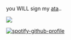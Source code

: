 

you WILL sign my [ata](https://marcywuzhere.atabook.org/)..


![](https://komarev.com/ghpvc/?username=wlwattson&color=fdf800&label=choombas!)

[![spotify-github-profile](https://spotify-github-profile.kittinanx.com/api/view?uid=44csvgkpct67jqlanu7db107a&cover_image=true&theme=novatorem&show_offline=true&background_color=121212&interchange=true&bar_color=53b14f&bar_color_cover=false)](https://github.com/kittinan/spotify-github-profile) 




<!--
**wlwattson/wlwattson** is a ✨ _special_ ✨ repository because its `README.md` (this file) appears on your GitHub profile.
![](https://i.pinimg.com/originals/46/7d/22/467d227643b9204d887249ab8ca14130.gif)
Here are some ideas to get you started:

- 🔭 I’m currently working on ...
- 🌱 I’m currently learning ...
- 👯 I’m looking to collaborate on ...
- 🤔 I’m looking for help with ...
- 💬 Ask me about ...
- 📫 How to reach me: ...
- 😄 Pronouns: ...
- ⚡ Fun fact: ...
-->

